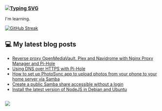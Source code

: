 ### [![Typing SVG](https://readme-typing-svg.herokuapp.com/?lines=Hello+World.+👋)](https://git.io/typing-svg)

I'm learning.

[![GitHub Streak](https://github-readme-streak-stats.herokuapp.com/?user=fullmetalbrackets&background=202124&dates=b3e4ff&currStreakNum=009eaa&sideNums=009eaa&stroke=009eaa&ring=de7a00&sideLabels=de7a00&fire=f2cf2b&currStreakLabel=009eaa&hide_border=true)](https://git.io/streak-stats)

## 💻 My latest blog posts
<!-- BLOG-POST-LIST:START -->
- [Reverse proxy OpenMediaVault, Plex and Navidrome with Nginx Proxy Manager and Pi-Hole](https://arieldiaz.codes/blog/reverse-proxy-nginx-pihole/)
- [Using DNS over HTTPS with Pi-Hole](https://arieldiaz.codes/blog/using-dns-over-https-with-pihole/)
- [How to set up PhotoSync app to upload photos from your phone to your home server via Samba](https://arieldiaz.codes/blog/setup-photosync-with-samba-server/)
- [Create a public Samba share accessible without a login](https://arieldiaz.codes/blog/create-public-samba-share-without-login/)
- [Install the latest version of NodeJS in Debian and Ubuntu](https://arieldiaz.codes/blog/install-nodejs-ubuntu-debian/)
<!-- BLOG-POST-LIST:END -->

##
![](https://komarev.com/ghpvc/?username=fullmetalbrackets&flat-square&color=009eaa)

